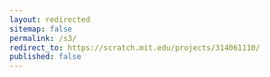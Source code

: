 ```yaml
---
layout: redirected
sitemap: false
permalink: /s3/
redirect_to: https://scratch.mit.edu/projects/314061110/
published: false
---
```

